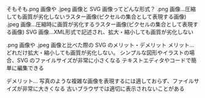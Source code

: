 そもそも.png 画像や .jpeg 画像と SVG 画像ってどんな形式？
.png 画像…圧縮しても画質が劣化しないラスター画像(ピクセルの集合として表現する画像)
.jpeg 画像…圧縮時に画質が劣化するラスター画像(ピクセルの集合として表現する画像)
SVG 画像…XML形式で記述され、拡大・縮小しても画質が劣化しない

.png 画像や .jpeg 画像と比べた際の SVG のメリット・デメリット
メリット…
どれだけ拡大・縮小しても画質が劣化しない。
シンプルな図形やイラストの場合、SVG のファイルサイズが非常に小さくなる
テキストエディタやコードで簡単に編集できる

デメリット…
写真のような複雑な画像を表現するには適しておらず、ファイルサイズが非常に大きくなる
古いブラウザでは適切に表示されないことがある